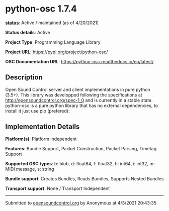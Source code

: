 # python-osc 1.7.4

**[status](../implementation-status.html)**: Active / maintained (as of 4/20/2021)

**Status details**: 
Active

**Project Type**: Programming Language Library

**Project URL**: <https://pypi.org/project/python-osc/>

**OSC Documentation URL**: <https://python-osc.readthedocs.io/en/latest/>

## Description

Open Sound Control server and client implementations in pure python (3.5+). This library was developped following the specifications at http://opensoundcontrol.org/spec-1_0 and is currently in a stable state. python-osc is a pure python library that has no external dependencies, to install it just use pip (prefered):

## Implementation Details

**Platform(s)**: Platform independent

**Features**: Bundle Support, Packet Construction, Packet Parsing, Timetag Support

**Supported OSC types**: b: blob, d: float64, f: float32, h: int64, i: int32, m: MIDI message, s: string

**Bundle support**: Creates Bundles, Reads Bundles, Supports Nested Bundles

**Transport support**: None / Transport Independent

---
Submitted to [opensoundcontrol.org](https://opensoundcontrol.org) by Anonymous at 4/3/2021 20:43:35
